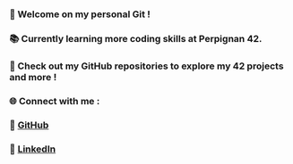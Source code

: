 ### 👋 Welcome on my personal Git !

### 📚 Currently learning more coding skills at Perpignan 42.

### 🚀 Check out my GitHub repositories to explore my 42 projects and more !


### 🌐 Connect with me :
### 🔗 [GitHub](https://github.com/LucasDeville)
### 🔗 [LinkedIn](https://www.linkedin.com/in/lucas-deville/)
